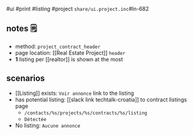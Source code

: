 #ui
#print
#listing
#project
`share/ui.project.inc`#ln-682

## notes 🗒
- method: `project_contract_header`
- page location: [[Real Estate Project]] `header`
-  **1** listing per [[realtor]] is shown at the most

## scenarios
- [[Listing]] exists: `Voir annonce` link to the listing
- has potential listing: [[slack link techtalk-croatia]] to contract listings page
	- `/contacts/%s/projects/%s/contracts/%s/listing`
	- `Détectée`
- No listing: `Aucune annonce` 